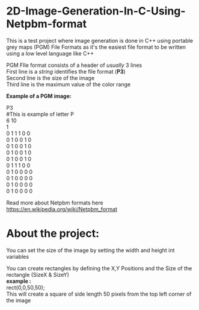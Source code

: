# 2D-Image-Generation-In-C-Using-Netpbm-format
This is a test project where image generation is done in C++ using portable grey maps (PGM) File Formats as it's the easiest file format to be written using a low level language like C++

PGM FIle format consists of a header of *usually* 3 lines<br>
First line is a *string* identifies the file format (**P3**)<br>
Second line is the size of the image<br>
Third line is the maximum value of the color range

**Example of a PGM image:**

P3<br> 
#This is example of letter P <br>
6 10<br>
1<br> 
0 1 1 1 0 0<br>
0 1 0 0 1 0<br>
0 1 0 0 1 0<br>
0 1 0 0 1 0<br>
0 1 0 0 1 0<br>
0 1 1 1 0 0<br>
0 1 0 0 0 0<br>
0 1 0 0 0 0<br>
0 1 0 0 0 0<br>
0 1 0 0 0 0

Read more about Netpbm formats here https://en.wikipedia.org/wiki/Netpbm_format

# About the project:

You can set the size of the image by setting the width and height int variables

You can create rectangles by defining the X,Y Positions and the Size of the rectangle (SizeX & SizeY) <br>
**example :** <br>
rect(0,0,50,50);<br>
This will create a square of side length 50 pixels from the top left corner of the image

